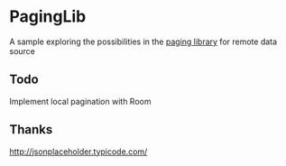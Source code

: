 # PagingLib
A sample exploring the possibilities in the [paging library](https://developer.android.com/topic/libraries/architecture/paging.html) for remote data source

## Todo
Implement local pagination with Room

## Thanks 
http://jsonplaceholder.typicode.com/
